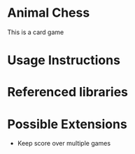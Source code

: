 Animal Chess
=============

This is a card game 

Usage Instructions
====================


Referenced libraries
====================


Possible Extensions
====================
- Keep score over multiple games


